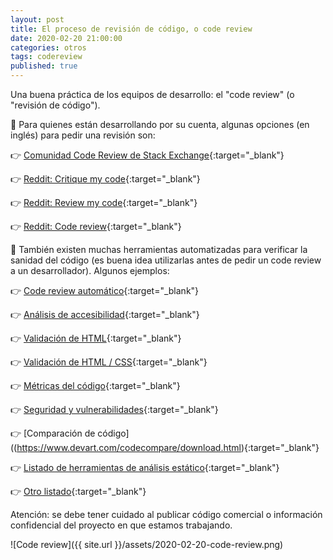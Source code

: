```yaml
---
layout: post
title: El proceso de revisión de código, o code review
date: 2020-02-20 21:00:00
categories: otros
tags: codereview
published: true
---
```



Una buena práctica de los equipos de desarrollo: el "code review" (o "revisión de código").

📍 Para quienes están desarrollando por su cuenta, algunas opciones (en inglés) para pedir una revisión son: 

👉 [Comunidad Code Review de Stack Exchange](https://codereview.stackexchange.com/){:target="_blank"}

👉 [Reddit: Critique my code](https://www.reddit.com/r/CritiqueMyCode/){:target="_blank"}

👉 [Reddit: Review my code](https://www.reddit.com/r/reviewmycode/){:target="_blank"}

👉 [Reddit: Code review](https://www.reddit.com/r/codereview){:target="_blank"}


🔎 También existen muchas herramientas automatizadas para verificar la sanidad del código (es buena idea utilizarlas antes de pedir un code review a un desarrollador). Algunos ejemplos:

👉 [Code review automático](https://www.codegrip.tech/){:target="_blank"}

👉 [Análisis de accesibilidad](https://wave.webaim.org/){:target="_blank"}

👉 [Validación de HTML](http://validator.w3.org/){:target="_blank"}

👉 [Validación de HTML / CSS](http://jigsaw.w3.org/css-validator/){:target="_blank"}

👉 [Métricas del código](http://www.campwoodsw.com/sourcemonitor.html){:target="_blank"}

👉 [Seguridad y vulnerabilidades](https://github.com/nccgroup/VCG){:target="_blank"}

👉 [Comparación de código]((https://www.devart.com/codecompare/download.html){:target="_blank"}

👉 [Listado de herramientas de análisis estático](https://github.com/analysis-tools-dev/static-analysis){:target="_blank"}

👉 [Otro listado](https://es.wikipedia.org/wiki/Anexo:Herramientas_para_el_an%C3%A1lisis_est%C3%A1tico_de_software){:target="_blank"}

Atención: se debe tener cuidado al publicar código comercial o información confidencial del proyecto en que estamos trabajando.

![Code review]({{ site.url }}/assets/2020-02-20-code-review.png)
